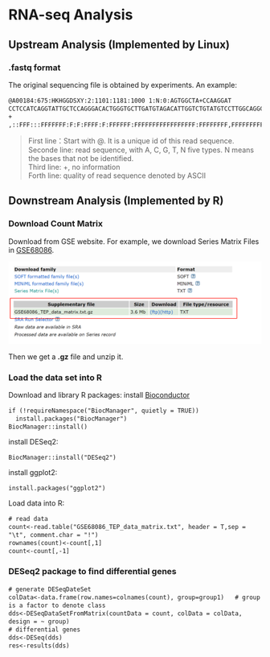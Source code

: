 # RNA-seq Analysis

## Upstream Analysis (Implemented by Linux)

### .fastq format
The original sequencing file is obtained by experiments. An example:
```
@A00184:675:HKHGGDSXY:2:1101:1181:1000 1:N:0:AGTGGCTA+CCAAGGAT
CCTCCATCAGGTATTGCTCCAGGGACACTGGGTGCTTGATGTAGACATTGGTCTGTATGTCCTTGGCAGGCAGCCGCTCCAACTCCGTGTGGAACTCAGCCACCCGGTTCTGGGACAGCAGGAAGAGGAGGTTGAGGCCCAAGAGCTGGT
+
,::FFF:::FFFFFFF:F:F:FFFF:F:FFFFFF:FFFFFFFFFFFFFFFFF:FFFFFFFF,FFFFFFFFFFFFFFFFFFFFFFFFFFFFFFFF,F:FFFFF::FFFFF:FFFFFFFFFFFF,,FFFFFFFFFFFFFF:FFFFFFFFFFF
```

> First line：Start with @. It is a unique id of this read sequence. \
> Seconde line: read sequence, with A, C, G, T, N five types. N means the bases that not be identified. \
> Third line: +, no information \
> Forth line: quality of read sequence denoted by ASCII 

## Downstream Analysis (Implemented by R)
### Download Count Matrix
Download from GSE website. For example, we download Series Matrix Files in [GSE68086](https://www.ncbi.nlm.nih.gov/geo/query/acc.cgi?acc=GSE68086). 

![图1](https://github.com/Saki-JSU/MarkdownImage/blob/main/Fig20210819.png?raw=true)

Then we get a **.gz** file and unzip it. 

### Load the data set into R
Download and library R packages: install [Bioconductor](https://bioconductor.org/install/) 

```
if (!requireNamespace("BiocManager", quietly = TRUE)) 
  install.packages("BiocManager") 
BiocManager::install()
```

install DESeq2:
```
BiocManager::install("DESeq2")
```

install ggplot2: 
```
install.packages("ggplot2")
```

Load data into R:
```
# read data
count<-read.table("GSE68086_TEP_data_matrix.txt", header = T,sep = "\t", comment.char = "!")
rownames(count)<-count[,1]
count<-count[,-1]
```

### DESeq2 package to find differential genes
```
# generate DESeqDateSet
colData<-data.frame(row.names=colnames(count), group=group1)   # group is a factor to denote class
dds<-DESeqDataSetFromMatrix(countData = count, colData = colData, design = ~ group) 
# differential genes
dds<-DESeq(dds)
res<-results(dds)
```


